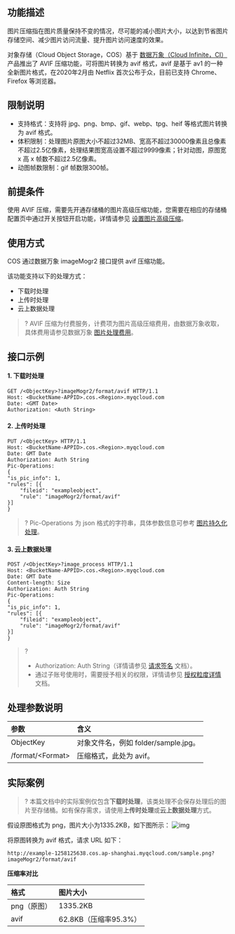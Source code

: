 ## 功能描述

图片压缩指在图片质量保持不变的情况，尽可能的减小图片大小，以达到节省图片存储空间、减少图片访问流量、提升图片访问速度的效果。

对象存储（Cloud Object Storage，COS）基于 [数据万象（Cloud Infinite，CI）](https://intl.cloud.tencent.com/document/product/1045/33422) 产品推出了 AVIF 压缩功能，可将图片转换为 avif 格式，avif 是基于 av1 的一种全新图片格式，在2020年2月由 Netflix 首次公布于众，目前已支持 Chrome、Firefox 等浏览器。

## 限制说明

- 支持格式：支持将 jpg、png、bmp、gif、webp、tpg、heif 等格式图片转换为 avif 格式。
- 体积限制：处理图片原图大小不超过32MB、宽高不超过30000像素且总像素不超过2.5亿像素，处理结果图宽高设置不超过9999像素；针对动图，原图宽 x 高 x 帧数不超过2.5亿像素。
- 动图帧数限制：gif 帧数限300帧。


## 前提条件

使用 AVIF 压缩，需要先开通存储桶的图片高级压缩功能，您需要在相应的存储桶配置页中通过开关按钮开启功能，详情请参见 [设置图片高级压缩](https://intl.cloud.tencent.com/document/product/436/40117)。

## 使用方式

COS 通过数据万象 imageMogr2 接口提供 avif 压缩功能。

该功能支持以下的处理方式：

- 下载时处理
- 上传时处理
- 云上数据处理

>? AVIF 压缩为付费服务，计费项为图片高级压缩费用，由数据万象收取，具体费用请参见数据万象 [图片处理费用](https://intl.cloud.tencent.com/document/product/1045/45582)。
>

## 接口示例

#### 1. 下载时处理

```plaintext
GET /<ObjectKey>?imageMogr2/format/avif HTTP/1.1
Host: <BucketName-APPID>.cos.<Region>.myqcloud.com
Date: <GMT Date>
Authorization: <Auth String>
```

#### 2. 上传时处理

```plaintext
PUT /<ObjectKey> HTTP/1.1
Host: <BucketName-APPID>.cos.<Region>.myqcloud.com
Date: GMT Date
Authorization: Auth String
Pic-Operations: 
{
"is_pic_info": 1,
"rules": [{
    "fileid": "exampleobject",
    "rule": "imageMogr2/format/avif"
}]
}
```

>? Pic-Operations 为 json 格式的字符串，具体参数信息可参考 [图片持久化处理](https://intl.cloud.tencent.com/document/product/1045/33695)。
>

#### 3. 云上数据处理

```plaintext
POST /<ObjectKey>?image_process HTTP/1.1
Host: <BucketName-APPID>.cos.<Region>.myqcloud.com
Date: GMT Date
Content-length: Size
Authorization: Auth String
Pic-Operations: 
{
"is_pic_info": 1,
"rules": [{
    "fileid": "exampleobject",
    "rule": "imageMogr2/format/avif"
}]
}
```

>? 
> - Authorization: Auth String（详情请参见 [请求签名](https://intl.cloud.tencent.com/document/product/436/7778) 文档）。
> - 通过子账号使用时，需要授予相关的权限，详情请参见 [授权粒度详情](https://intl.cloud.tencent.com/document/product/1045/49896) 文档。
> 


## 处理参数说明

| 参数             | 含义                                                         |
| :--------------- | :----------------------------------------------------------- |
| ObjectKey  | 对象文件名，例如 folder/sample.jpg。                           |
| /format/&lt;Format> | 压缩格式，此处为 avif。                                       |

## 实际案例

>? 本篇文档中的实际案例仅包含**下载时处理**，该类处理不会保存处理后的图片至存储桶。如有保存需求，请使用**上传时处理**或**云上数据处理**方式。
>

假设原图格式为 png，图片大小为1335.2KB，如下图所示：
![img](https://example-1258125638.cos.ap-shanghai.myqcloud.com/sample.png)

将原图转换为 avif 格式，请求 URL 如下：

```plaintext
http://example-1258125638.cos.ap-shanghai.myqcloud.com/sample.png?imageMogr2/format/avif
```

**压缩率对比**

| 格式        | 图片大小              |
| :---------- | :-------------------- |
| png（原图） | 1335.2KB              |
| avif        | 62.8KB（压缩率95.3%） |

